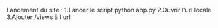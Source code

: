 Lancement du site : 
1.Lancer le script python app.py
2.Ouvrir l'url locale
3.Ajouter /views à l'url

